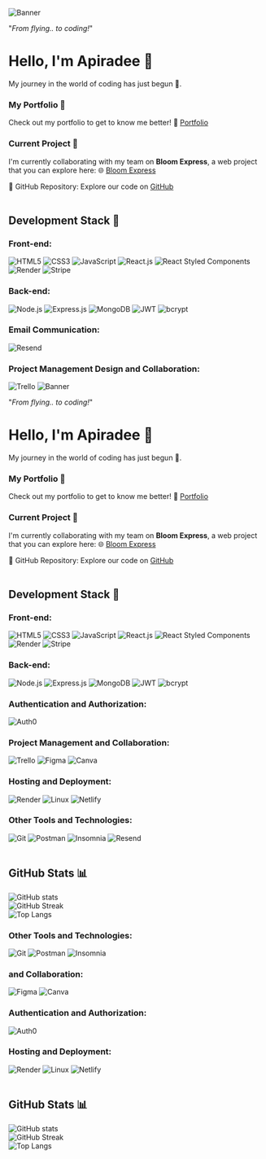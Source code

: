 ![Banner](https://user-images.githubusercontent.com/120387082/207740337-9d0f435e-ed2f-4a09-8421-32e9da127da8.png)

"_From flying.. to coding!_"

# Hello, I'm Apiradee 👋
My journey in the world of coding has just begun 🚀.

### My Portfolio 🌟
Check out my portfolio to get to know me better! 📂
[Portfolio](https://apiradee-haeusler.netlify.app/)

### Current Project 🌼

I'm currently collaborating with my team on **Bloom Express**, a web project that you can explore here: 
🌐 [Bloom Express](https://bloom-express.onrender.com)

🔗 GitHub Repository: Explore our code on [GitHub](https://github.com/BloomExpress/bloom-express)
<br>
<br>

## Development Stack 🧰 

### Front-end:
![HTML5](https://img.shields.io/badge/HTML5-%23E34F26.svg?style=for-the-badge&logo=html5&logoColor=white)
![CSS3](https://img.shields.io/badge/CSS3-%231572B6.svg?style=for-the-badge&logo=css3&logoColor=white)
![JavaScript](https://img.shields.io/badge/JavaScript-%23323330.svg?style=for-the-badge&logo=javascript&logoColor=%23F7DF1E)
![React.js](https://img.shields.io/badge/React.js-%2320232a.svg?style=for-the-badge&logo=react&logoColor=%2361DAFB)
![React Styled Components](https://img.shields.io/badge/Styled_Components-%23DB7093.svg?style=for-the-badge&logo=styled-components&logoColor=white)
![Render](https://img.shields.io/badge/Render-%23000000.svg?style=for-the-badge&logo=render&logoColor=#F24E1E)
![Stripe](https://img.shields.io/badge/Stripe-%23339900.svg?style=for-the-badge&logo=stripe&logoColor=white)

### Back-end:
![Node.js](https://img.shields.io/badge/Node.js-6DA55F?style=for-the-badge&logo=node.js&logoColor=white)
![Express.js](https://img.shields.io/badge/Express.js-%23404d59.svg?style=for-the-badge)
![MongoDB](https://img.shields.io/badge/MongoDB-%234ea94b.svg?style=for-the-badge&logo=mongodb&logoColor=white)
![JWT](https://img.shields.io/badge/JWT-000000?style=for-the-badge&logo=jsonwebtoken&logoColor=white)
![bcrypt](https://img.shields.io/badge/bcrypt-2A3036?style=for-the-badge&logo=npm&logoColor=white)

### Email Communication:
![Resend](https://img.shields.io/badge/Resend-00B2A9?style=for-the-badge&logo=resend&logoColor=white)

### Project Management Design and Collaboration:
![Trello](https://img.shields.io/badge/Trello-0052CC?style=for-the-badge&logo=trello&logoColor=white)
![Banner](https://user-images.githubusercontent.com/120387082/207740337-9d0f435e-ed2f-4a09-8421-32e9da127da8.png)

"_From flying.. to coding!_"

# Hello, I'm Apiradee 👋
My journey in the world of coding has just begun 🚀.

### My Portfolio 🌟
Check out my portfolio to get to know me better! 📂
[Portfolio](https://apiradee-haeusler.netlify.app/)

### Current Project 🌼

I'm currently collaborating with my team on **Bloom Express**, a web project that you can explore here: 
🌐 [Bloom Express](https://bloom-express.onrender.com)

🔗 GitHub Repository: Explore our code on [GitHub](https://github.com/BloomExpress/bloom-express)
<br>
<br>

## Development Stack 🧰 

### Front-end:
![HTML5](https://img.shields.io/badge/HTML5-%23E34F26.svg?style=for-the-badge&logo=html5&logoColor=white)
![CSS3](https://img.shields.io/badge/CSS3-%231572B6.svg?style=for-the-badge&logo=css3&logoColor=white)
![JavaScript](https://img.shields.io/badge/JavaScript-%23323330.svg?style=for-the-badge&logo=javascript&logoColor=%23F7DF1E)
![React.js](https://img.shields.io/badge/React.js-%2320232a.svg?style=for-the-badge&logo=react&logoColor=%2361DAFB)
![React Styled Components](https://img.shields.io/badge/Styled_Components-%23DB7093.svg?style=for-the-badge&logo=styled-components&logoColor=white)
![Render](https://img.shields.io/badge/Render-%23000000.svg?style=for-the-badge&logo=render&logoColor=#F24E1E)
![Stripe](https://img.shields.io/badge/Stripe-%23339900.svg?style=for-the-badge&logo=stripe&logoColor=white)

### Back-end:
![Node.js](https://img.shields.io/badge/Node.js-6DA55F?style=for-the-badge&logo=node.js&logoColor=white)
![Express.js](https://img.shields.io/badge/Express.js-%23404d59.svg?style=for-the-badge)
![MongoDB](https://img.shields.io/badge/MongoDB-%234ea94b.svg?style=for-the-badge&logo=mongodb&logoColor=white)
![JWT](https://img.shields.io/badge/JWT-000000?style=for-the-badge&logo=jsonwebtoken&logoColor=white)
![bcrypt](https://img.shields.io/badge/bcrypt-2A3036?style=for-the-badge&logo=npm&logoColor=white)

### Authentication and Authorization:
![Auth0](https://img.shields.io/badge/Auth0-EB5424?style=for-the-badge&logo=auth0&logoColor=white)

### Project Management and Collaboration:
![Trello](https://img.shields.io/badge/Trello-0052CC?style=for-the-badge&logo=trello&logoColor=white)
![Figma](https://img.shields.io/badge/Figma-%23F24E1E.svg?style=for-the-badge&logo=figma&logoColor=white)
![Canva](https://img.shields.io/badge/Canva-%2300C4CC.svg?style=for-the-badge&logo=Canva&logoColor=white)

### Hosting and Deployment:
![Render](https://img.shields.io/badge/Render-%23000000.svg?style=for-the-badge&logo=render&logoColor=#F24E1E)
![Linux](https://img.shields.io/badge/Linux-FCC624?style=for-the-badge&logo=linux&logoColor=black)
![Netlify](https://img.shields.io/badge/Netlify-%23000000.svg?style=for-the-badge&logo=netlify&logoColor=#00C7B7)

### Other Tools and Technologies:
![Git](https://img.shields.io/badge/Git-fc6d26?style=for-the-badge&logo=git&logoColor=white)
![Postman](https://img.shields.io/badge/Postman-FF6C37?style=for-the-badge&logo=postman&logoColor=white)
![Insomnia](https://img.shields.io/badge/Insomnia-black?style=for-the-badge&logo=insomnia&logoColor=5849BE)
![Resend](https://img.shields.io/badge/Resend-00B2A9?style=for-the-badge&logo=resend&logoColor=white)
<br>
<br>

## GitHub Stats 📊 
![GitHub stats](https://github-readme-stats.vercel.app/api?username=ApiradeeH&theme=omni&show_icons=true)
<br>
![GitHub Streak](https://github-readme-streak-stats.herokuapp.com/?user=ApiradeeH&theme=omni&show_icons=true)
<br>
![Top Langs](https://github-readme-stats.vercel.app/api/top-langs/?username=ApiradeeH&theme=omni&show_icons=true&hide_progress=true)


<!---
ApiradeeH/ApiradeeH is a ✨ special ✨ repository because its `README.md` (this file) appears on your GitHub profile.
You can click the Preview link to take a look at your changes.
--->


### Other Tools and Technologies:
![Git](https://img.shields.io/badge/Git-fc6d26?style=for-the-badge&logo=git&logoColor=white)
![Postman](https://img.shields.io/badge/Postman-FF6C37?style=for-the-badge&logo=postman&logoColor=white)
![Insomnia](https://img.shields.io/badge/Insomnia-black?style=for-the-badge&logo=insomnia&logoColor=5849BE)

### and Collaboration:
![Figma](https://img.shields.io/badge/Figma-%23F24E1E.svg?style=for-the-badge&logo=figma&logoColor=white)
![Canva](https://img.shields.io/badge/Canva-%2300C4CC.svg?style=for-the-badge&logo=Canva&logoColor=white)

### Authentication and Authorization:
![Auth0](https://img.shields.io/badge/Auth0-EB5424?style=for-the-badge&logo=auth0&logoColor=white)

### Hosting and Deployment:
![Render](https://img.shields.io/badge/Render-%23000000.svg?style=for-the-badge&logo=render&logoColor=#F24E1E)
![Linux](https://img.shields.io/badge/Linux-FCC624?style=for-the-badge&logo=linux&logoColor=black)
![Netlify](https://img.shields.io/badge/Netlify-%23000000.svg?style=for-the-badge&logo=netlify&logoColor=#00C7B7)
<br>
<br>

## GitHub Stats 📊 
![GitHub stats](https://github-readme-stats.vercel.app/api?username=ApiradeeH&theme=omni&show_icons=true)
<br>
![GitHub Streak](https://github-readme-streak-stats.herokuapp.com/?user=ApiradeeH&theme=omni&show_icons=true)
<br>
![Top Langs](https://github-readme-stats.vercel.app/api/top-langs/?username=ApiradeeH&theme=omni&show_icons=true&hide_progress=true)


<!---
ApiradeeH/ApiradeeH is a ✨ special ✨ repository because its `README.md` (this file) appears on your GitHub profile.
You can click the Preview link to take a look at your changes.
--->
